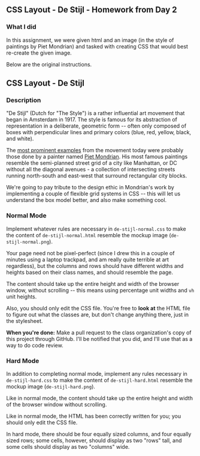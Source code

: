 ## CSS Layout - De Stijl - Homework from Day 2

### What I did 

In this assignment, we were given html and an image (in the style of paintings by Piet Mondrian) and tasked with creating CSS that would best re-create the given image.

Below are the original instructions.





## CSS Layout - De Stijl

### Description

"De Stijl" (Dutch for "The Style") is a rather influential art movement that began in Amsterdam in 1917. The style is famous for its abstraction of representation in a deliberate, geometric form -- often only composed of boxes with perpendicular lines and primary colors (blue, red, yellow, black, and white).

The [most prominent examples](https://www.google.com/search?site=&tbm=isch&source=hp&biw=1164&bih=619&q=piet+mondrian+famous+paintings&oq=piet+mondrian+&gs_l=img.3.0.0l10.769.2256.0.4450.14.9.0.5.5.0.157.1049.3j6.9.0.msedr...0...1ac.1.64.img..0.14.1065.m1TqL7WbcWc) from the movement today were probably those done by a painter named [Piet Mondrian](http://en.wikipedia.org/wiki/Piet_Mondrian). His most famous paintings resemble the semi-planned street grid of a city like Manhattan, or DC without all the diagonal avenues - a collection of intersecting streets running north-south and east-west that surround rectangular city blocks.

We're going to pay tribute to the design ethic in Mondrian's work by implementing a couple of flexible grid systems in CSS -- this will let us understand the box model better, and also make something cool.

### Normal Mode

Implement whatever rules are necessary in `de-stijl-normal.css` to make the content of `de-stijl-normal.html` resemble the mockup image (`de-stijl-normal.png`). 

Your page need not be pixel-perfect (since I drew this in a couple of minutes using a laptop trackpad, and am really quite terrible at art regardless), but the columns and rows should have different widths and heights based on their class names, and should resemble the page.

The content should take up the entire height and width of the browser window, without scrolling -- this means using percentage unit widths and `vh` unit heights.

Also, you should only edit the CSS file. You're free to **look at** the HTML file to figure out what the classes are, but don't change anything there, just in the stylesheet.

**When you're done:** Make a pull request to the class organization's copy of this project through GitHub. I'll be notified that you did, and I'll use that as a way to do code review.

### Hard Mode

In addition to completing normal mode, implement any rules necessary in `de-stijl-hard.css` to make the content of `de-stijl-hard.html` resemble the mockup image (`de-stijl-hard.png`).

Like in normal mode, the content should take up the entire height and width of the browser window without scrolling.

Like in normal mode, the HTML has been correctly written for you; you should only edit the CSS file.

In hard mode, there should be four equally sized columns, and four equally sized rows; some cells, however, should display as two "rows" tall, and some cells should display as two "columns" wide.